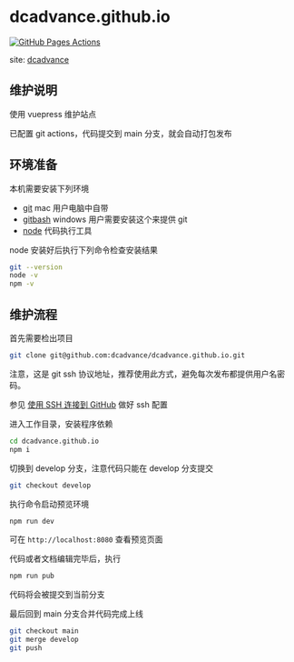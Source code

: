 # dcadvance.github.io

[![GitHub Pages Actions](https://github.com/dcadvance/dcadvance.github.io/actions/workflows/node.js.yml/badge.svg?branch=main)](https://github.com/dcadvance/dcadvance.github.io/actions/workflows/node.js.yml)

site: [dcadvance](https://dcadvance.github.io/)

## 维护说明

使用 vuepress 维护站点

已配置 git actions，代码提交到 main 分支，就会自动打包发布

## 环境准备

本机需要安装下列环境

- [git](https://git-scm.com/) mac 用户电脑中自带
- [gitbash](https://gitforwindows.org/) windows 用户需要安装这个来提供 git
- [node](https://nodejs.org/) 代码执行工具

node 安装好后执行下列命令检查安装结果

```bash
git --version
node -v
npm -v
```

## 维护流程

首先需要检出项目

```bash
git clone git@github.com:dcadvance/dcadvance.github.io.git
```

注意，这是 git ssh 协议地址，推荐使用此方式，避免每次发布都提供用户名密码。

参见 [使用 SSH 连接到 GitHub](https://docs.github.com/cn/github/authenticating-to-github/connecting-to-github-with-ssh) 做好 ssh 配置

进入工作目录，安装程序依赖

```bash
cd dcadvance.github.io
npm i
```

切换到 develop 分支，注意代码只能在 develop 分支提交

```bash
git checkout develop
```

执行命令启动预览环境

```bash
npm run dev
```

可在 `http://localhost:8080` 查看预览页面

代码或者文档编辑完毕后，执行

```bash
npm run pub
```

代码将会被提交到当前分支

最后回到 main 分支合并代码完成上线

```bash
git checkout main
git merge develop
git push
```
